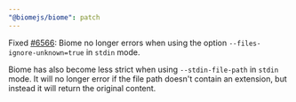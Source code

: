 ```yaml
---
"@biomejs/biome": patch
---
```


Fixed [#6566](https://github.com/biomejs/biome/issues/6566): Biome no longer errors when using the option `--files-ignore-unknown=true` in `stdin` mode.

Biome has also become less strict when using `--stdin-file-path` in `stdin` mode. It will no longer error if the file path doesn't contain an extension, but instead it will return the original content.
